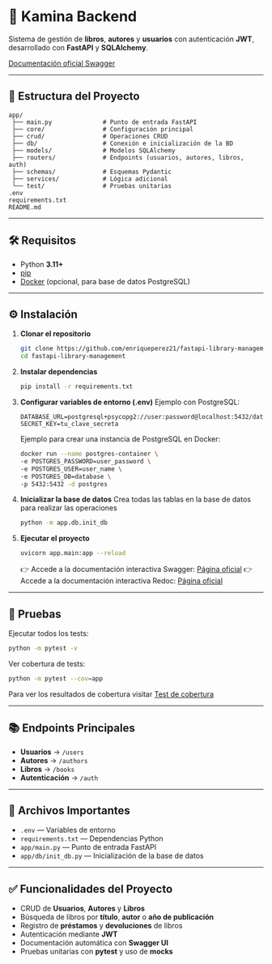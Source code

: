 # 🚀 Kamina Backend

Sistema de gestión de **libros**, **autores** y **usuarios** con autenticación **JWT**, desarrollado con **FastAPI** y **SQLAlchemy**.

[Documentación oficial Swagger](https://enriqueperez21.github.io/fastapi-library-management/docs/)

---

## 📂 Estructura del Proyecto

```
app/
 ├── main.py              # Punto de entrada FastAPI
 ├── core/                # Configuración principal
 ├── crud/                # Operaciones CRUD
 ├── db/                  # Conexión e inicialización de la BD
 ├── models/              # Modelos SQLAlchemy
 ├── routers/             # Endpoints (usuarios, autores, libros, auth)
 ├── schemas/             # Esquemas Pydantic
 ├── services/            # Lógica adicional
 └── test/                # Pruebas unitarias
.env
requirements.txt
README.md
```

---

## 🛠️ Requisitos

- Python **3.11+**
- [pip](https://pip.pypa.io/en/stable/)
- [Docker](https://www.docker.com/) (opcional, para base de datos PostgreSQL)

---

## ⚙️ Instalación

1. **Clonar el repositorio**
   ```sh
   git clone https://github.com/enriqueperez21/fastapi-library-management
   cd fastapi-library-management
   ```

2. **Instalar dependencias**
   ```sh
   pip install -r requirements.txt
   ```

3. **Configurar variables de entorno (.env)**
   Ejemplo con PostgreSQL:
   ```env
   DATABASE_URL=postgresql+psycopg2://user:password@localhost:5432/database
   SECRET_KEY=tu_clave_secreta
   ```

   Ejemplo para crear una instancia de PostgreSQL en Docker:
   ```sh
   docker run --name postgres-container \
   -e POSTGRES_PASSWORD=user_password \
   -e POSTGRES_USER=user_name \
   -e POSTGRES_DB=database \
   -p 5432:5432 -d postgres
   ```

4. **Inicializar la base de datos**
   Crea todas las tablas en la base de datos para realizar las operaciones
   ```sh
   python -m app.db.init_db
   ```

5. **Ejecutar el proyecto**
   ```sh
   uvicorn app.main:app --reload
   ```

   👉 Accede a la documentación interactiva Swagger: [Página oficial](https://enriqueperez21.github.io/fastapi-library-management/docs/)
   👉 Accede a la documentación interactiva Redoc: [Página oficial](https://enriqueperez21.github.io/fastapi-library-management/docs/Redoc/)

---

## 🧪 Pruebas

Ejecutar todos los tests:
```sh
python -m pytest -v
```

Ver cobertura de tests:
```sh
python -m pytest --cov=app
```

Para ver los resultados de cobertura visitar 
[Test de cobertura](https://enriqueperez21.github.io/fastapi-library-management/docs/TEST_RESULTS.md)

---

## 📚 Endpoints Principales

- **Usuarios** → `/users`
- **Autores** → `/authors`
- **Libros** → `/books`
- **Autenticación** → `/auth`

---

## 📝 Archivos Importantes

- `.env` — Variables de entorno  
- `requirements.txt` — Dependencias Python  
- `app/main.py` — Punto de entrada FastAPI  
- `app/db/init_db.py` — Inicialización de la base de datos  

---

## ✅ Funcionalidades del Proyecto

- CRUD de **Usuarios**, **Autores** y **Libros**  
- Búsqueda de libros por **título**, **autor** o **año de publicación**  
- Registro de **préstamos** y **devoluciones** de libros  
- Autenticación mediante **JWT**  
- Documentación automática con **Swagger UI**  
- Pruebas unitarias con **pytest** y uso de **mocks**  